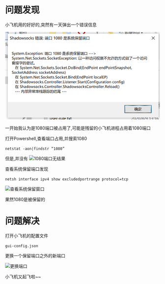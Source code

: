 # 问题发现

小飞机用的好好的,突然有一天弹出一个错误信息

![1080端口为系统保留端口](1080.png)

一开始我认为是1080端口被占用了,可能是残留的小飞机进程占用着1080端口

打开Powershell,查看端口占用,并搜索1080

```netstat -aon|findstr “1080”```

但是,并没有
![1080端口无结果](powershell_1.png)

查看系统保留端口发现

```netsh interface ipv4 show excludedportrange protocol=tcp```

![查看系统保留窗口](port.png)

果然1080是被保留的

# 问题解决

打开小飞机的配置文件

```gui-config.json```

更换一个保留端口之外的新端口

![更换端口](1686.png)

小飞机又起飞啦~~